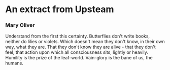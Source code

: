 # An extract from Upsteam
### Mary Oliver

Understand from the first this certainty. Butterflies don't write books, neither do lilies or violets. Which doesn't mean they don't know, in their own way, what they are. That they don't know they are alive - that they don't feel, that action upon which all consciousness sits, lightly or heavily. Humility is the prize of the leaf-world. Vain-glory is the bane of us, the humans.
